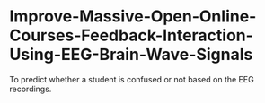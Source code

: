 # Improve-Massive-Open-Online-Courses-Feedback-Interaction-Using-EEG-Brain-Wave-Signals
To predict whether a student is confused or not based on the EEG recordings.
